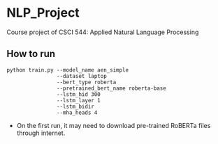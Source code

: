 # NLP_Project
 Course project of CSCI 544: Applied Natural Language Processing

## How to run
```shell script
python train.py --model_name aen_simple 
                --dataset laptop 
                --bert_type roberta 
                --pretrained_bert_name roberta-base 
                --lstm_hid 300 
                --lstm_layer 1 
                --lstm_bidir 
                --mha_heads 4
```
+ On the first run, it may need to download pre-trained RoBERTa files through internet.